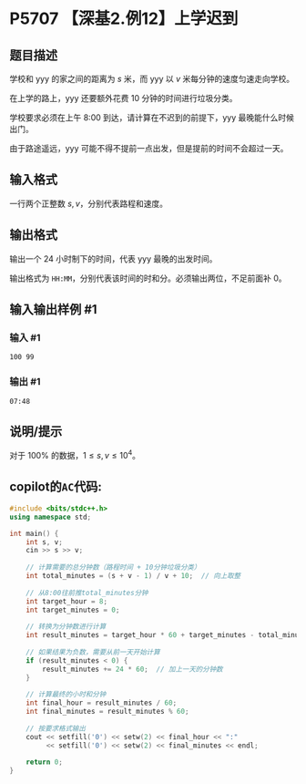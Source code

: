 # P5707 【深基2.例12】上学迟到

## 题目描述

学校和 yyy 的家之间的距离为 $s$ 米，而 yyy 以 $v$ 米每分钟的速度匀速走向学校。

在上学的路上，yyy 还要额外花费 $10$ 分钟的时间进行垃圾分类。

学校要求必须在上午 $\textrm{8:00}$  到达，请计算在不迟到的前提下，yyy 最晚能什么时候出门。

由于路途遥远，yyy 可能不得不提前一点出发，但是提前的时间不会超过一天。

## 输入格式

一行两个正整数 $s,v$，分别代表路程和速度。

## 输出格式

输出一个 $24$ 小时制下的时间，代表 yyy 最晚的出发时间。

输出格式为 $\texttt{HH:MM}$，分别代表该时间的时和分。必须输出两位，不足前面补 $0$。

## 输入输出样例 #1

### 输入 #1

```
100 99
```

### 输出 #1

```
07:48
```

## 说明/提示

对于 $100\%$ 的数据，$1 \le s,v \le 10^4$。
## copilot的`AC`代码:
```cpp
#include <bits/stdc++.h>
using namespace std;

int main() {
    int s, v;
    cin >> s >> v;
    
    // 计算需要的总分钟数（路程时间 + 10分钟垃圾分类）
    int total_minutes = (s + v - 1) / v + 10;  // 向上取整
    
    // 从8:00往前推total_minutes分钟
    int target_hour = 8;
    int target_minutes = 0;
    
    // 转换为分钟数进行计算
    int result_minutes = target_hour * 60 + target_minutes - total_minutes;
    
    // 如果结果为负数，需要从前一天开始计算
    if (result_minutes < 0) {
        result_minutes += 24 * 60;  // 加上一天的分钟数
    }
    
    // 计算最终的小时和分钟
    int final_hour = result_minutes / 60;
    int final_minutes = result_minutes % 60;
    
    // 按要求格式输出
    cout << setfill('0') << setw(2) << final_hour << ":" 
         << setfill('0') << setw(2) << final_minutes << endl;
    
    return 0;
}
```